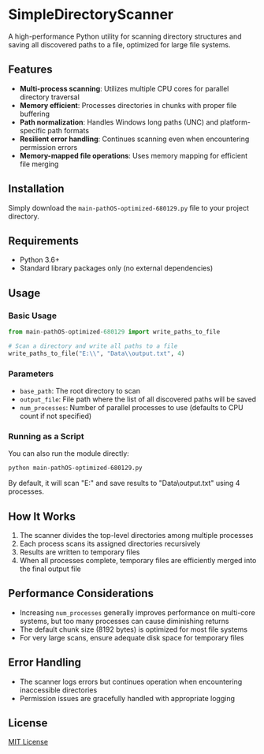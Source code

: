 # SimpleDirectoryScanner

A high-performance Python utility for scanning directory structures and saving all discovered paths to a file, optimized for large file systems.

## Features

- **Multi-process scanning**: Utilizes multiple CPU cores for parallel directory traversal
- **Memory efficient**: Processes directories in chunks with proper file buffering
- **Path normalization**: Handles Windows long paths (UNC) and platform-specific path formats
- **Resilient error handling**: Continues scanning even when encountering permission errors
- **Memory-mapped file operations**: Uses memory mapping for efficient file merging

## Installation

Simply download the `main-pathOS-optimized-680129.py` file to your project directory.

## Requirements

- Python 3.6+
- Standard library packages only (no external dependencies)

## Usage

### Basic Usage

```python
from main-pathOS-optimized-680129 import write_paths_to_file

# Scan a directory and write all paths to a file
write_paths_to_file("E:\\", "Data\\output.txt", 4)
```

### Parameters

- `base_path`: The root directory to scan
- `output_file`: File path where the list of all discovered paths will be saved
- `num_processes`: Number of parallel processes to use (defaults to CPU count if not specified)

### Running as a Script

You can also run the module directly:

```bash
python main-pathOS-optimized-680129.py
```

By default, it will scan "E:\" and save results to "Data\output.txt" using 4 processes.

## How It Works

1. The scanner divides the top-level directories among multiple processes
2. Each process scans its assigned directories recursively
3. Results are written to temporary files
4. When all processes complete, temporary files are efficiently merged into the final output file

## Performance Considerations

- Increasing `num_processes` generally improves performance on multi-core systems, but too many processes can cause diminishing returns
- The default chunk size (8192 bytes) is optimized for most file systems
- For very large scans, ensure adequate disk space for temporary files

## Error Handling

- The scanner logs errors but continues operation when encountering inaccessible directories
- Permission issues are gracefully handled with appropriate logging

## License

[MIT License](LICENSE)
